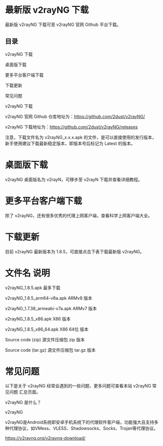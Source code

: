 # 最新版 v2rayNG 下载

最新版 v2rayNG 下载可至 v2rayNG 官网 Github 平台下载。


## 目录

v2rayNG 下载

桌面版下载

更多平台客户端下载

下载更新

常见问题

v2rayNG 下载

v2rayNG 官网 Github 仓库地址为：https://github.com/2dust/v2rayNG/

v2rayNG 下载地址为：https://github.com/2dust/v2rayNG/releases

注意，下载文件名为 v2rayNG_x.x.x.apk 的文件，是可以直接使用的发行版本，新手使用建议下载最新稳定版本，即版本号后标记为 Latest 的版本。

# 桌面版下载

v2rayNG 桌面版名为 v2rayN，可移步至 v2rayN 下载并查看详细教程。

# 更多平台客户端下载

除了 v2rayNG，还有很多优秀的代理上网客户端，查看科学上网客户端大全。

# 下载更新

目前 v2rayNG 最新版本为 1.8.5，可直接点击下表下载最新版 v2rayNG。

# 文件名	说明

v2rayNG_1.8.5.apk	最多下载

v2rayNG_1.8.5_arm64-v8a.apk	ARMv8 版本

v2rayNG_1.7.38_armeabi-v7a.apk	ARMv7 版本

v2rayNG_1.8.5_x86.apk	X86 版本

v2rayNG_1.8.5_x86_64.apk	X86 64位 版本

Source code (zip)	源文件压缩包 zip 版本

Source code (tar.gz)	源文件压缩包 tar.gz 版本

# 常见问题

以下是关于 v2rayNG 经常会遇到的一些问题，更多问题可查看本站 v2rayNG 常见问题 汇总页面。

v2rayNG 是什么？

v2rayNG

v2rayNG是Android系统即安卓手机系统下的代理软件客户端，功能强大且支持多种代理协议，如VMess、VLESS、Shadowsocks、Socks、Trojan等代理协议。

https://v2rayng.org/v2rayng-download/
